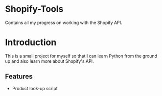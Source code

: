 # Shopify-Tools
Contains all my progress on working with the Shopify API.

# Introduction
This is a small project for myself so that I can learn Python from the ground up and also learn more about Shopify's API. 

## Features
* Product look-up script
